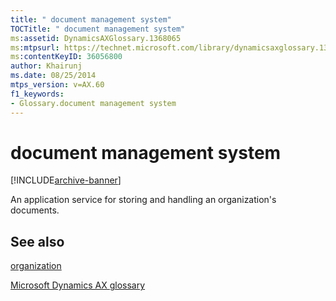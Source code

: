```yaml
---
title: " document management system"
TOCTitle: " document management system"
ms:assetid: DynamicsAXGlossary.1368065
ms:mtpsurl: https://technet.microsoft.com/library/dynamicsaxglossary.1368065(v=AX.60)
ms:contentKeyID: 36056800
author: Khairunj
ms.date: 08/25/2014
mtps_version: v=AX.60
f1_keywords:
- Glossary.document management system
---
```


# document management system


[!INCLUDE[archive-banner](includes/archive-banner.md)]

An application service for storing and handling an organization's documents.

## See also

[organization](organization.md)

[Microsoft Dynamics AX glossary](glossary/microsoft-dynamics-ax-glossary.md)

  


